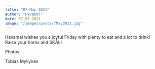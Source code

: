 ```yaml
---
title: "07 May 2021"
author: "Havamal"
date: 07-05-2021
image: "/images/posts/7May2021.jpg"
---
```


Havamal wishes you a joyful Friday with plenty to eat and a lot to drink! Raise your horns and SKÅL!

Photos:

Tobias Myllynen